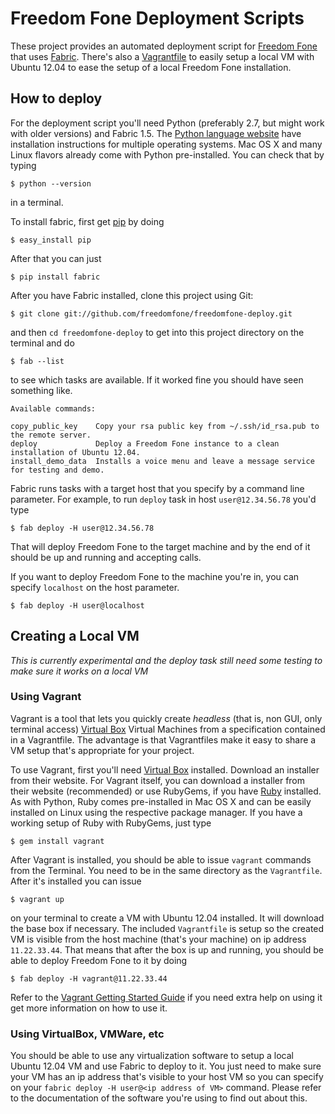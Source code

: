 Freedom Fone Deployment Scripts
===============================

These project provides an automated deployment script for
[Freedom Fone](http://freedomfone.org) that uses
[Fabric](http://fabfile.org). There's also a
[Vagrantfile](http://vagrantup.com) to easily setup a local VM with
Ubuntu 12.04 to ease the setup of a local Freedom Fone installation.

How to deploy
-------------

For the deployment script you'll need Python (preferably 2.7, but
might work with older versions) and Fabric 1.5. The
[Python language website](http://python.org) have installation
instructions for multiple operating systems. Mac OS X and many Linux
flavors already come with Python pre-installed. You can check that by
typing

    $ python --version

in a terminal.

To install fabric, first get [pip](http://www.pip-installer.org) by
doing

    $ easy_install pip
    
After that you can just

    $ pip install fabric

After you have Fabric installed, clone this project using Git:

    $ git clone git://github.com/freedomfone/freedomfone-deploy.git
    
and then `cd freedomfone-deploy` to get into this project directory on
the terminal and do

    $ fab --list
    
to see which tasks are available. If it worked fine you should have
seen something like.

    Available commands:

    copy_public_key    Copy your rsa public key from ~/.ssh/id_rsa.pub to the remote server.
    deploy             Deploy a Freedom Fone instance to a clean installation of Ubuntu 12.04.
    install_demo_data  Installs a voice menu and leave a message service for testing and demo.

Fabric runs tasks with a target host that you specify by a command
line parameter. For example, to run `deploy` task in host
`user@12.34.56.78` you'd type

    $ fab deploy -H user@12.34.56.78

That will deploy Freedom Fone to the target machine and by the end of
it should be up and running and accepting calls.

If you want to deploy Freedom Fone to the machine you're in, you can
specify `localhost` on the host parameter.

    $ fab deploy -H user@localhost

Creating a Local VM
-------------------

*This is currently experimental and the deploy task still need some
 testing to make sure it works on a local VM*

### Using Vagrant

Vagrant is a tool that lets you quickly create *headless* (that is,
non GUI, only terminal access) [Virtual Box](http://virtualbox.org)
Virtual Machines from a specification contained in a Vagrantfile. The
advantage is that Vagrantfiles make it easy to share a VM setup that's
appropriate for your project.

To use Vagrant, first you'll need [Virtual Box](http://virtualbox.org)
installed. Download an installer from their website. For Vagrant
itself, you can download a installer from their website (recommended)
or use RubyGems, if you have [Ruby](http://www.ruby-lang.org)
installed. As with Python, Ruby comes pre-installed in Mac OS X and
can be easily installed on Linux using the respective package manager.
If you have a working setup of Ruby with RubyGems, just type

    $ gem install vagrant

After Vagrant is installed, you should be able to issue `vagrant`
commands from the Terminal. You need to be in the same directory as
the `Vagrantfile`. After it's installed you can issue

    $ vagrant up

on your terminal to create a VM with Ubuntu 12.04 installed. It will
download the base box if necessary. The included `Vagrantfile` is setup
so the created VM is visible from the host machine (that's your
machine) on ip address `11.22.33.44`. That means that after the box is
up and running, you should be able to deploy Freedom Fone to it by
doing

    $ fab deploy -H vagrant@11.22.33.44
    
Refer to the
[Vagrant Getting Started Guide](http://vagrantup.com/v1/docs/getting-started/index.html)
if you need extra help on using it get more information on how to use
it.

### Using VirtualBox, VMWare, etc

You should be able to use any virtualization software to setup a local
Ubuntu 12.04 VM and use Fabric to deploy to it. You just need to make
sure your VM has an ip address that's visible to your host VM so you
can specify on your `fabric deploy -H user@<ip address of VM>`
command. Please refer to the documentation of the software you're
using to find out about this.
